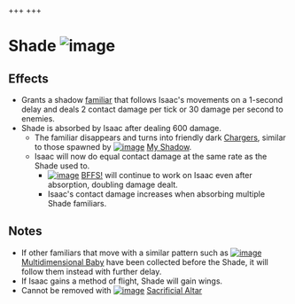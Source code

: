 +++
+++

 # Shade ![image](/image/Shade.png) 


Effects
---------


* Grants a shadow [familiar](/wiki/Familiar "Familiar") that follows Isaac's movements on a 1-second delay and deals 2 contact damage per tick or 30 damage per second to enemies.
* Shade is absorbed by Isaac after dealing 600 damage.
	+ The familiar disappears and turns into friendly dark [Chargers](/wiki/Charger "Charger"), similar to those spawned by [![image](/image/My_Shadow.png)](/wiki/My_Shadow "My Shadow") [My Shadow](/wiki/My_Shadow "My Shadow").
	+ Isaac will now do equal contact damage at the same rate as the Shade used to.
		- [![image](/image/BFFS!.png)](/wiki/BFFS! "BFFS!") [BFFS!](/wiki/BFFS! "BFFS!") will continue to work on Isaac even after absorption, doubling damage dealt.
		- Isaac's contact damage increases when absorbing multiple Shade familiars.


Notes
-------


* If other familiars that move with a similar pattern such as [![image](/image/Multidimensional_Baby.png)](/wiki/Multidimensional_Baby "Multidimensional Baby") [Multidimensional Baby](/wiki/Multidimensional_Baby "Multidimensional Baby") have been collected before the Shade, it will follow them instead with further delay.
* If Isaac gains a method of flight, Shade will gain wings.
* Cannot be removed with [![image](/image/Sacrificial_Altar.png)](/wiki/Sacrificial_Altar "Sacrificial Altar") [Sacrificial Altar](/wiki/Sacrificial_Altar "Sacrificial Altar")


